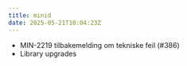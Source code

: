 ```yaml
---
title: minid
date: 2025-05-21T10:04:23Z
---
```

- MIN-2219 tilbakemelding om tekniske feil (#386)
- Library upgrades

